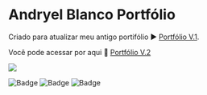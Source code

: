 # Andryel Blanco Portfólio

Criado para atualizar meu antigo portifólio ▶️ [Portfólio V.1](https://github.com/Andryel-Blanco/portfolioAndryelBlanco).

Você pode acessar por aqui 🔗 [Portfólio V.2](https://blanco-portfolio-v2.vercel.app/)

<img src="./screen.PNG"/>

![Badge](https://img.shields.io/badge/Framework-ReactJs-blue) 
![Badge](https://img.shields.io/badge/Vers%C3%A3o-1.0-blueviolet) 
![Badge](https://img.shields.io/badge/Satus-Finalizado-green) 
